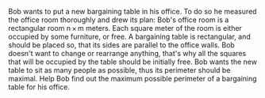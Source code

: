 Bob wants to put a new bargaining table in his office. To do so he measured the office room thoroughly and drew its plan: Bob's office room is a rectangular room n × m meters. Each square meter of the room is either occupied by some furniture, or free. A bargaining table is rectangular, and should be placed so, that its sides are parallel to the office walls. Bob doesn't want to change or rearrange anything, that's why all the squares that will be occupied by the table should be initially free. Bob wants the new table to sit as many people as possible, thus its perimeter should be maximal. Help Bob find out the maximum possible perimeter of a bargaining table for his office.